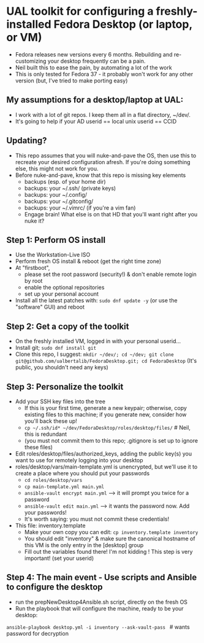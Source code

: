 # UAL toolkit for configuring a freshly-installed Fedora Desktop (or laptop, or VM)

* Fedora releases new versions every 6 months.  Rebuilding and re-customizing your desktop frequently can be a pain.
* Neil built this to ease the pain, by automating a lot of the work
* This is only tested for Fedora 37 - it probably won't work for any other version (but, I've tried to make porting easy)

## My assumptions for a desktop/laptop at UAL:

* I work with a lot of git repos.  I keep them all in a flat directory, ~/dev/.  
* It's going to help if your AD userid == local unix userid == CCID

## Updating?

* This repo assumes that you will nuke-and-pave the OS, then use this to recreate your desired configuration afresh.  If you're doing something else, this might not work for you.
* Before nuke-and-pave, know that this repo is missing key elements
    * backups (esp. of your home dir)
    * backups: your ~/.ssh/  (private keys)
    * backups: your ~/.config/
    * backups: your ~/.gitconfig/
    * backups: your ~/.vimrc/ (if you're a vim fan)
    * Engage brain!  What else is on that HD that you'll want right after you nuke it?

## Step 1: Perform OS install

* Use the Workstation-Live ISO
* Perform fresh OS install & reboot (get the right time zone)
* At "firstboot", 
    * please set the root password (security!) & don't enable remote login by root
    * enable the optional repositories 
    * set up your personal account
* Install all the latest patches with: `sudo dnf update -y` (or use the "software" GUI) and reboot

## Step 2: Get a copy of the toolkit

* On the freshly installed VM, logged in with your personal userid...
* Install git; `sudo dnf install git`
* Clone this repo, I suggest: `mkdir ~/dev/; cd ~/dev; git clone git@github.com/ualbertalib/FedoraDesktop.git; cd FedoraDesktop`  (It's public, you shouldn't need any keys)

## Step 3: Personalize the toolkit

* Add your SSH key files into the tree
    * If this is your first time, generate a new keypair; otherwise, copy existing files to this machine; if you generate new, consider how you'll back these up!
    * `cp ~/.ssh/id* ~/dev/FedoraDesktop/roles/desktop/files/`   # Neil, this is redundant
    * (you must not commit them to this repo; .gitignore is set up to ignore these files)
* Edit roles/desktop/files/authorized_keys, adding the public key(s) you want to use for remotely logging into your desktop
* roles/desktop/vars/main-template.yml is unencrypted, but we'll use it to create  a place where you should put your passwords
    * `cd roles/desktop/vars`
    * `cp main-template.yml main.yml`
    * `ansible-vault encrypt main.yml`  --> it will prompt you twice for a password
    * `ansible-vault edit main.yml` --> it wants the password now.   Add your passwords!
    * It's worth saying: you must not commit these credentials!
* This file: inventory.template
    * Make your own copy you can edit: `cp inventory.template inventory`
    * You should edit "inventory" & make sure the canonical hostname of this VM is the only entry in the [desktop] group
    * Fill out the variables found there!  I'm not kidding !  This step is very important! (set your userid)

## Step 4: The main event - Use scripts and Ansible to configure the desktop

* run the prepNewDesktop4Ansible.sh script, directly on the fresh OS 
* Run the playbook that will configure the machine, ready to be your desktop:

`ansible-playbook desktop.yml -i inventory --ask-vault-pass `  # wants password for decryption
